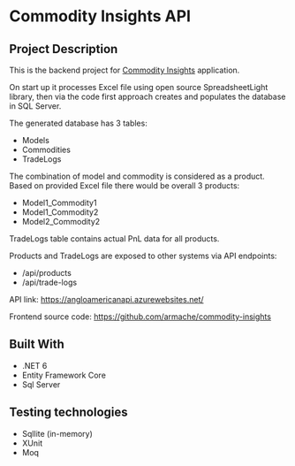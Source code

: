 # Commodity Insights API

## Project Description

This is the backend project for [Commodity Insights](https://commodity-insights.azurewebsites.net/) application.

On start up it processes Excel file using open source SpreadsheetLight library, then via the code first approach creates and populates the database in SQL Server.

The generated database has 3 tables:

- Models
- Commodities
- TradeLogs

The combination of model and commodity is considered as a product. Based on provided Excel file there would be overall 3 products:

- Model1_Commodity1
- Model1_Commodity2
- Model2_Commodity2

TradeLogs table contains actual PnL data for all products.

Products and TradeLogs are exposed to other systems via API endpoints:

- /api/products
- /api/trade-logs

API link: https://angloamericanapi.azurewebsites.net/

Frontend source code: https://github.com/armache/commodity-insights

## Built With

- .NET 6
- Entity Framework Core
- Sql Server

## Testing technologies

- Sqllite (in-memory)
- XUnit
- Moq
